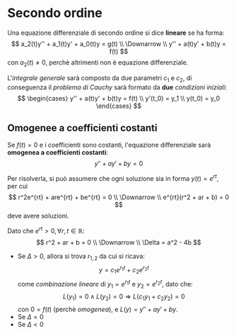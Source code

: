 # Secondo ordine

Una equazione differenziale di secondo ordine si dice **lineare** se ha forma:
$$
a_2(t)y'' + a_1(t)y' + a_0(t)y = g(t) \\
\Downarrow \\
y'' + a(t)y' + b(t)y = f(t)
$$
con $a_2(t) \neq 0$, perchè altrimenti non è equazione differenziale.

L'_integrale generale_ sarà composto da due parametri $c_1$ e $c_2$, di conseguenza il _problema di Cauchy_ sarà formato da **due** _condizioni iniziali_:
$$
\begin{cases}
y'' + a(t)y' + b(t)y = f(t) \\
y'(t_0) = y_1 \\
y(t_0) = y_0
\end{cases}
$$

## Omogenee a coefficienti costanti

Se $f(t) = 0$ e i coefficienti sono costanti, l'equazione differenziale sarà **omogenea a coefficienti costanti**:
$$y'' + ay' + by = 0$$

Per risolverla, si può assumere che ogni soluzione sia in forma $y(t) = e^{rt}$, per cui
$$
r^2e^{rt} + are^{rt} + be^{rt} = 0 \\
\Downarrow \\
e^{rt}(r^2 + ar + b) = 0
$$
deve avere soluzioni.

Dato che $e^{rt} > 0, \forall r, t \in \mathbb{R}$:
$$
r^2 + ar + b = 0 \\
\Downarrow \\
\Delta = a^2 - 4b
$$

- Se $\Delta > 0$, allora si trova $r_{1,2}$ da cui si ricava:
$$y = c_1e^{r_1t} + c_2e^{r_2t}$$
come _combinazione lineare_ di $y_1 = e^{r_1t}$ e $y_2 = e^{r_2t}$, dato che:
$$
L(y_1) = 0 \land L(y_2) = 0 \Rightarrow L(c_1y_1 + c_2y_2) = 0
$$
con $0 = f(t)$ (perchè _omogenea_), e $L(y) = y'' + ay' + by$.
- Se $\Delta = 0$
- Se $\Delta < 0$
